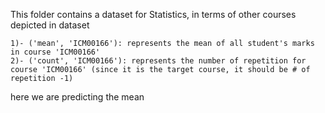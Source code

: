 This folder contains a dataset for Statistics, in terms of other courses depicted in dataset
	
	1)- ('mean', 'ICM00166'): represents the mean of all student's marks in course 'ICM00166'
	2)- ('count', 'ICM00166'): represents the number of repetition for course 'ICM00166' (since it is the target course, it should be # of repetition -1)

here we are predicting the mean